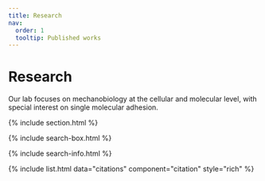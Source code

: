 ```yaml
---
title: Research
nav:
  order: 1
  tooltip: Published works
---
```


# <i class="fas fa-microscope"></i>Research

Our lab focuses on mechanobiology at the cellular and molecular level, with special interest on single molecular adhesion.


{% include section.html %}

{% include search-box.html %}

{% include search-info.html %}

{% include list.html data="citations" component="citation" style="rich" %}
